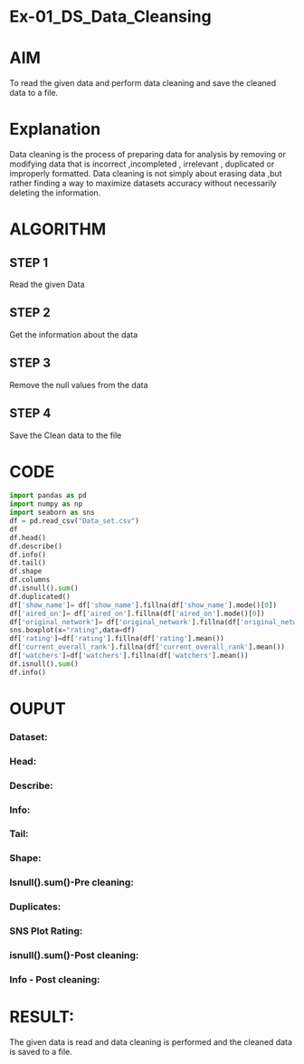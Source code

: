 # Ex-01_DS_Data_Cleansing
# AIM
To read the given data and perform data cleaning and save the cleaned data to a file.

# Explanation
Data cleaning is the process of preparing data for analysis by removing or modifying data that is incorrect ,incompleted , irrelevant , duplicated or improperly formatted. Data cleaning is not simply about erasing data ,but rather finding a way to maximize datasets accuracy without necessarily deleting the information.

# ALGORITHM
## STEP 1
Read the given Data

## STEP 2
Get the information about the data

## STEP 3
Remove the null values from the data

## STEP 4
Save the Clean data to the file

# CODE
```py
import pandas as pd
import numpy as np
import seaborn as sns
df = pd.read_csv("Data_set.csv")
df
df.head()
df.describe()
df.info()
df.tail()
df.shape
df.columns
df.isnull().sum()
df.duplicated()
df['show_name']= df['show_name'].fillna(df['show_name'].mode()[0])
df['aired_on']= df['aired_on'].fillna(df['aired_on'].mode()[0])
df['original_network']= df['original_network'].fillna(df['original_network'].mode()[0])
sns.boxplot(x="rating",data=df)
df['rating']=df['rating'].fillna(df['rating'].mean())
df['current_overall_rank'].fillna(df['current_overall_rank'].mean())
df['watchers']=df['watchers'].fillna(df['watchers'].mean())
df.isnull().sum()
df.info()
```
# OUPUT
### Dataset:
### Head:
### Describe:
### Info:
### Tail:
### Shape:
### Isnull().sum()-Pre cleaning:
### Duplicates:
### SNS Plot Rating:
### isnull().sum()-Post cleaning:
### Info - Post cleaning:

# RESULT:
The given data is read and data cleaning is performed and the cleaned data is saved to a file.